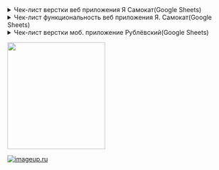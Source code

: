 <details>
<summary>Чек-лист верстки веб приложения Я Самокат(Google Sheets)</summary>
  
![Checkone](https://i.ibb.co/FBKnPdJ/image.jpg)
</details>
<details>
<summary>Чек-лист функциональность веб приложения Я. Самокат(Google Sheets)</summary>
  
![Checkone](https://i.ibb.co/cbWwy8h/image.jpg)
</details>

<details>
<summary>Чек-лист верстки моб. приложение Рублёвский(Google Sheets)</summary>


![Checkone](https://i.ibb.co/qFRRpYq/Google-Sheets.jpg)
</details>

<p>
    <img src="https://i.ibb.co/qFRRpYq/Google-Sheets.jpg" width="220" height="240" />
</p>


[![imageup.ru](https://imageup.ru/img279/4579629/chek-list-na-proverku-preryvanii-v-mob-prilozhnii-ia-metro.png)](https://imageup.ru/img279/4579629/chek-list-na-proverku-preryvanii-v-mob-prilozhnii-ia-metro.png.html)















































